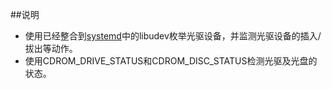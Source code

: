 ##说明
- 使用已经整合到[systemd](https://github.com/systemd/systemd)中的libudev枚举光驱设备，并监测光驱设备的插入/拔出等动作。
- 使用CDROM_DRIVE_STATUS和CDROM_DISC_STATUS检测光驱及光盘的状态。
